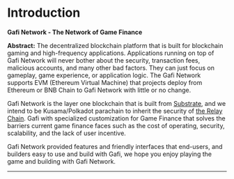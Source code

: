 # Introduction

**Gafi Network - The Network of Game Finance**

**Abstract:** The decentralized blockchain platform that is built for blockchain gaming and high-frequency applications. Applications running on top of Gafi Network will never bother about the security, transaction fees, malicious accounts, and many other bad factors. They can just focus on gameplay, game experience, or application logic. The Gafi Network supports EVM (Ethereum Virtual Machine) that projects deploy from Ethereum or BNB Chain to Gafi Network with little or no change.

Gafi Network is the layer one blockchain that is built from [Substrate](https://substrate.io/), and we intend to be Kusama/Polkadot parachain to inherit the security of [the Relay Chain](https://wiki.polkadot.network/docs/learn-architecture). Gafi with specialized customization for Game Finance that solves the barriers current game finance faces such as the cost of operating, security, scalability, and the lack of user incentive.

Gafi Network provided features and friendly interfaces that end-users, and builders easy to use and build with Gafi, we hope you enjoy playing the game and building with Gafi Network.

****
